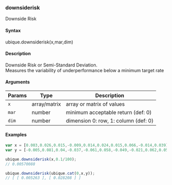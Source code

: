 ### downsiderisk

Downside Risk


#### Syntax

ubique.downsiderisk(x,mar,dim)


#### Description

Downside Risk or Semi-Standard Deviation.  
Measures  the  variability  of  underperformance  below  a  minimum  target   rate  



#### Arguments

|Params|Type|Description
|---------|----|-----------
|`x` | array/matrix | array or matrix of values
|`mar` | number | minimum acceptable return (def: 0)
|`dim` | number | dimension 0: row, 1: column (def: 0)


#### Examples

```js
var x = [0.003,0.026,0.015,-0.009,0.014,0.024,0.015,0.066,-0.014,0.039];
var y = [-0.005,0.081,0.04,-0.037,-0.061,0.058,-0.049,-0.021,0.062,0.058];

ubique.downsiderisk(x,0.1/100);
// 0.00570088

ubique.downsiderisk(ubique.cat(0,x,y));
// [ [ 0.005263 ], [ 0.028208 ] ]
```

